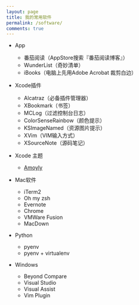 ```yaml
---
layout: page
title: 我的常用软件
permalink: /software/
comments: true
---
```



- App
    + 番茄阅读（AppStore搜索『番茄阅读博客』）
    + WunderList（奇妙清单）
    + iBooks（电脑上先用Adobe Acrobat 裁剪白边）

- Xcode插件
    + Alcatraz（必备插件管理器）
    + XBookmark（书签）
    + MCLog（过滤控制台日志）
    + ColorSenseRainbow（颜色提示）
    + KSImageNamed（资源图片提示）
    + XVim（VIM输入方式）
    + XSourceNote（源码笔记）

- Xcode 主题
    + [Amoyly](https://github.com/Br1an6/Amoyly-Xcode-Themes)

- Mac软件
    + iTerm2
    + Oh my zsh
    + Evernote
    + Chrome
    + VMWare Fusion
    + MacDown

    
    
 - Python
 	+ pyenv
 	+ pyenv + virtualenv

 	
 - Windows
 	- Beyond Compare
 	- Visual Studio
 	- Visual Assist
 	- Vim Plugin
 	
